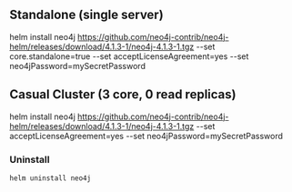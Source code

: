 ## Standalone (single server)

helm install neo4j https://github.com/neo4j-contrib/neo4j-helm/releases/download/4.1.3-1/neo4j-4.1.3-1.tgz --set core.standalone=true --set acceptLicenseAgreement=yes --set neo4jPassword=mySecretPassword


## Casual Cluster (3 core, 0 read replicas)

helm install neo4j https://github.com/neo4j-contrib/neo4j-helm/releases/download/4.1.3-1/neo4j-4.1.3-1.tgz --set acceptLicenseAgreement=yes --set neo4jPassword=mySecretPassword


### Uninstall

``` helm uninstall neo4j ```